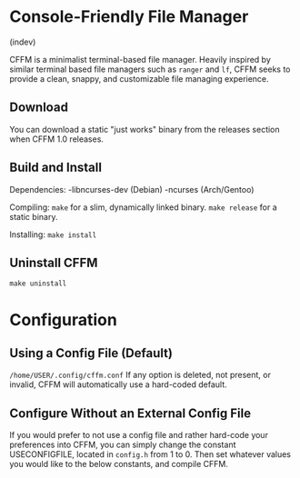 # Console-Friendly File Manager
(indev)

CFFM is a minimalist terminal-based file manager. Heavily inspired by similar terminal based file managers such as `ranger` and `lf`, CFFM seeks to provide a clean, snappy, and customizable file managing experience.

## Download
You can download a static "just works" binary from the releases section when CFFM 1.0 releases.

## Build and Install
Dependencies:
-libncurses-dev (Debian)
-ncurses (Arch/Gentoo)

Compiling:
`make` for a slim, dynamically linked binary.
`make release` for a static binary.

Installing:
`make install`

## Uninstall CFFM
`make uninstall`

# Configuration 
## Using a Config File (Default)
`/home/USER/.config/cffm.conf`
If any option is deleted, not present, or invalid, CFFM will automatically use a hard-coded default.

## Configure Without an External Config File
If you would prefer to not use a config file and rather hard-code your preferences into CFFM, you can simply change the constant USECONFIGFILE, located in `config.h` from 1 to 0. Then set whatever values you would like to the below constants, and compile CFFM.
